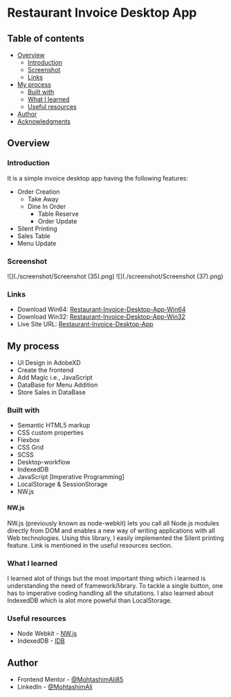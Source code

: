 # Restaurant Invoice Desktop App

## Table of contents

- [Overview](#overview)
  - [Introduction](#introduction)
  - [Screenshot](#screenshot)
  - [Links](#links)
- [My process](#my-process)
  - [Built with](#built-with)
  - [What I learned](#what-i-learned)
  - [Useful resources](#useful-resources)
- [Author](#author)
- [Acknowledgments](#acknowledgments)

## Overview

### Introduction

It is a simple invoice desktop app having the following features:

- Order Creation
  - Take Away
  - Dine In Order
    - Table Reserve
    - Order Update
- Silent Printing
- Sales Table
- Menu Update

### Screenshot

![](./screenshot/Screenshot (35).png)
![](./screenshot/Screenshot (37).png)

### Links

- Download Win64: [Restaurant-Invoice-Desktop-App-Win64](https://drive.google.com/file/d/1FpEXEDx5P1FBeqsxu5fW9yYd0YhqrJOO/view?usp=sharing)
- Download Win32: [Restaurant-Invoice-Desktop-App-Win32](https://drive.google.com/file/d/1RDF2dbd5aEDr6xpgyzc3_0dsc4T_-lyY/view?usp=sharing)
- Live Site URL: [Restaurant-Invoice-Desktop-App](https://restaurant-invoice.vercel.app/index.html)

## My process

- UI Design in AdobeXD
- Create the frontend
- Add Magic i.e., JavaScript
- DataBase for Menu Addition
- Store Sales in DataBase

### Built with

- Semantic HTML5 markup
- CSS custom properties
- Flexbox
- CSS Grid
- SCSS
- Desktop-workflow
- IndexedDB
- JavaScript [Imperative Programming]
- LocalStorage & SessionStorage
- NW.js

#### NW.js

NW.js (previously known as node-webkit) lets you call all Node.js modules directly from DOM and enables a new way of writing applications with all Web technologies.
Using this library, I easily implemented the Silent printing feature.
Link is mentioned in the useful resources section.

### What I learned

I learned alot of things but the most important thing which i learned is understanding the need of framework/library.
To tackle a single button, one has to imperative coding handling all the situtations.
I also learned about IndexedDB which is alot more poweful than LocalStorage.

### Useful resources

- Node Webkit - [NW.js](https://nwjs.io/)
- IndexedDB - [IDB](https://javascript.info/indexeddb)

## Author

- Frontend Mentor - [@MohtashimAli85](https://www.frontendmentor.io/profile/MohtashimAli85)
- LinkedIn - [@MohtashimAli](https://www.linkedin.com/in/mohtashim-ali-698720194/)
